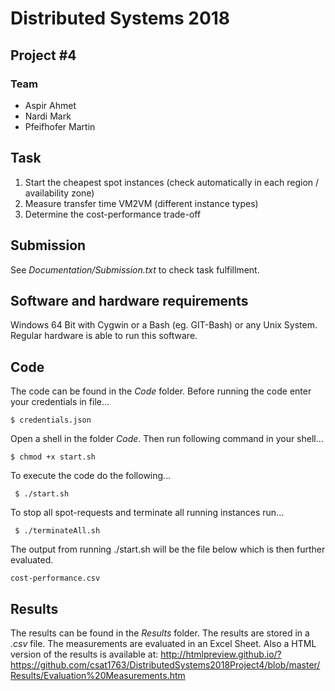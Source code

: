 # Distributed Systems 2018
## Project #4

### Team

- Aspir Ahmet
- Nardi Mark
- Pfeifhofer Martin

## Task

1. Start the cheapest spot instances (check automatically in each region / availability zone)
2. Measure transfer time VM2VM (different instance types)
3. Determine the cost-performance trade-off

## Submission
See *Documentation/Submission.txt* to check task fulfillment.

## Software and hardware requirements
Windows 64 Bit with Cygwin or a Bash (eg. GIT-Bash) or any Unix System.
Regular hardware is able to run this software.

## Code
The code can be found in the *Code* folder.
Before running the code enter your credentials in file...

	$ credentials.json
	
Open a shell in the folder *Code*. 
Then run following command in your shell...

	$ chmod +x start.sh

To execute the code do the following...

     $ ./start.sh
	 
To stop all spot-requests and terminate all running instances run...
	 
	 $ ./terminateAll.sh

The output from running ./start.sh will be the file below which is then further evaluated.

	cost-performance.csv

## Results

The results can be found in the *Results* folder. The results are stored in a *.csv* file. The measurements are evaluated in an Excel Sheet.
Also a HTML version of the results is available at: http://htmlpreview.github.io/?https://github.com/csat1763/DistributedSystems2018Project4/blob/master/Results/Evaluation%20Measurements.htm